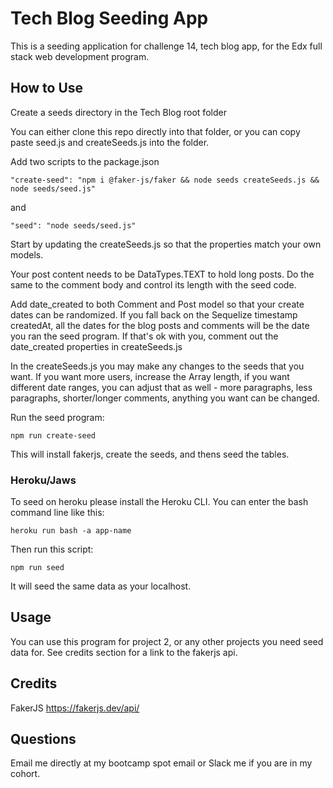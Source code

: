 # Tech Blog Seeding App

This is a seeding application for challenge 14, tech blog app, for the Edx full stack web development program.

## How to Use

Create a seeds directory in the Tech Blog root folder

You can either clone this repo directly into that folder, or you can copy paste seed.js and createSeeds.js into the folder.

Add two scripts to the package.json

```
"create-seed": "npm i @faker-js/faker && node seeds createSeeds.js && node seeds/seed.js"

```
and

```
"seed": "node seeds/seed.js"
```
Start by updating the createSeeds.js so that the properties match your own models.

Your post content needs to be DataTypes.TEXT to hold long posts. Do the same to the comment body and control its length with the seed code.

Add date_created to both Comment and Post model so that your create dates can be randomized. If you fall back on the Sequelize timestamp createdAt, all the dates for the blog posts and comments will be the date you ran the seed program. If that's ok with you, comment out the date_created properties in createSeeds.js

In the createSeeds.js you may make any changes to the seeds that you want. If you want more users, increase the Array length, if you want different date ranges, you can adjust that as well - more paragraphs, less paragraphs, shorter/longer comments, anything you want can be changed.

Run the seed program:

```
npm run create-seed
```
This will install fakerjs, create the seeds, and thens seed the tables. 

### Heroku/Jaws

To seed on heroku please install the Heroku CLI. You can enter the bash command line like this:

```
heroku run bash -a app-name
```

Then run this script:

```
npm run seed
```
It will seed the same data as your localhost.

## Usage
You can use this program for project 2, or any other projects you need seed data for. See credits section for a link to the fakerjs api.

## Credits

FakerJS https://fakerjs.dev/api/

## Questions

Email me directly at my bootcamp spot email or Slack me if you are in my cohort.
